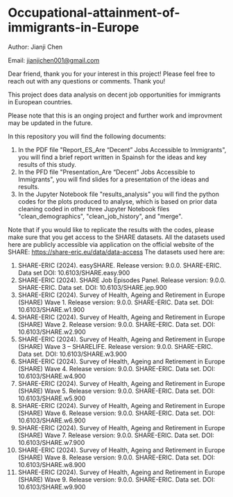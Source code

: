# Occupational-attainment-of-immigrants-in-Europe
Author: Jianji Chen

Email: jianjichen001@gmail.com

Dear friend, thank you for your interest in this project! Please feel free to reach out with any questions or comments. Thank you!

This project does data analysis on decent job opportunities for immigrants in European countries.

Please note that this is an onging project and further work and improvment may be updated in the future.

In this repository you will find the following documents:
1. In the PDF file "Report_ES_Are “Decent” Jobs Accessible to Immigrants", you will find a brief report written in Spainsh for the ideas and key results of this study.
2. In the PFD file "Presentation_Are “Decent” Jobs Accessible to Immigrants", you will find slides for a presentation of the ideas and results.
3. In the Jupyter Notebook file "results_analysis" you will find the python codes for the plots produced to analyse, which is based on prior data cleaning coded in other three Jupyter Notebook files "clean_demographics", "clean_job_history", and "merge".



Note that if you would like to replicate the results with the codes, please make sure that you get access to the SHARE datasets.
All the datasets used here are publicly accessible via application on the official website of the SHARE: https://share-eric.eu/data/data-access
The datasets used here are:
1.	SHARE-ERIC (2024). easySHARE. Release version: 9.0.0. SHARE-ERIC. Data set DOI: 10.6103/SHARE.easy.900
2.	SHARE-ERIC (2024). SHARE Job Episodes Panel. Release version: 9.0.0. SHARE-ERIC. Data set. DOI: 10.6103/SHARE.jep.900
3.	SHARE-ERIC (2024). Survey of Health, Ageing and Retirement in Europe (SHARE) Wave 1. Release version: 9.0.0. SHARE-ERIC. Data set. DOI: 10.6103/SHARE.w1.900
4.	SHARE-ERIC (2024). Survey of Health, Ageing and Retirement in Europe (SHARE) Wave 2. Release version: 9.0.0. SHARE-ERIC. Data set. DOI: 10.6103/SHARE.w2.900
5.	SHARE-ERIC (2024). Survey of Health, Ageing and Retirement in Europe (SHARE) Wave 3 – SHARELIFE. Release version: 9.0.0. SHARE-ERIC. Data set. DOI: 10.6103/SHARE.w3.900
6.	SHARE-ERIC (2024). Survey of Health, Ageing and Retirement in Europe (SHARE) Wave 4. Release version: 9.0.0. SHARE-ERIC. Data set. DOI: 10.6103/SHARE.w4.900
7.	SHARE-ERIC (2024). Survey of Health, Ageing and Retirement in Europe (SHARE) Wave 5. Release version: 9.0.0. SHARE-ERIC. Data set. DOI: 10.6103/SHARE.w5.900
8.	SHARE-ERIC (2024). Survey of Health, Ageing and Retirement in Europe (SHARE) Wave 6. Release version: 9.0.0. SHARE-ERIC. Data set. DOI: 10.6103/SHARE.w6.900
9.	SHARE-ERIC (2024). Survey of Health, Ageing and Retirement in Europe (SHARE) Wave 7. Release version: 9.0.0. SHARE-ERIC. Data set. DOI: 10.6103/SHARE.w7.900
10.	SHARE-ERIC (2024). Survey of Health, Ageing and Retirement in Europe (SHARE) Wave 8. Release version: 9.0.0. SHARE-ERIC. Data set. DOI: 10.6103/SHARE.w8.900
11.	SHARE-ERIC (2024). Survey of Health, Ageing and Retirement in Europe (SHARE) Wave 9. Release version: 9.0.0. SHARE-ERIC. Data set. DOI: 10.6103/SHARE.w9.900

